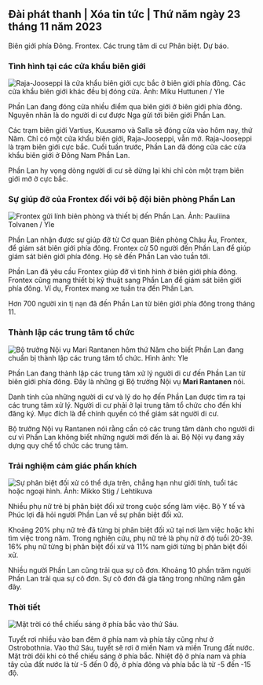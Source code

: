 ## Đài phát thanh \| Xóa tin tức \| Thứ năm ngày 23 tháng 11 năm 2023

Biên giới phía Đông. Frontex. Các trung tâm di cư Phân biệt. Dự báo.

### Tình hình tại các cửa khẩu biên giới

![Raja-Jooseppi là cửa khẩu biên giới cực bắc ở biên giới phía đông. Các cửa khẩu biên giới khác đều bị đóng cửa. Ảnh: Miku Huttunen / Yle](https://images.cdn.yle.fi/image/upload/c_crop,h_3216,w_5712,x_0,y_421/ar_1.7777777777777777,c_fill,g_faces,h_675,w_1200/dpr_1.0/q_auto:eco/f_auto/fl_lossy/v1700751077/39-1205645655f665a86285)

Phần Lan đang đóng cửa nhiều điểm qua biên giới ở biên giới phía đông. Nguyên nhân là do người di cư được Nga gửi tới biên giới Phần Lan.

Các trạm biên giới Vartius, Kuusamo và Salla sẽ đóng cửa vào hôm nay, thứ Năm. Chỉ có một cửa khẩu biên giới, Raja-Jooseppi, vẫn mở. Raja-Jooseppi là trạm biên giới cực bắc. Cuối tuần trước, Phần Lan đã đóng cửa các cửa khẩu biên giới ở Đông Nam Phần Lan.

Phần Lan hy vọng dòng người di cư sẽ dừng lại khi chỉ còn một trạm biên giới mở ở cực bắc.

### Sự giúp đỡ của Frontex đối với bộ đội biên phòng Phần Lan

![Frontex gửi lính biên phòng và thiết bị đến Phần Lan. Ảnh: Pauliina Tolvanen / Yle](https://images.cdn.yle.fi/image/upload/c_crop,h_1080,w_1919,x_0,y_0/ar_1.7777777777777777,c_fill,g_faces,h_675,w_1200/dpr_1.0/q_auto:eco/f_auto/fl_lossy/v1663055873/39-100697563203716d9ecd)

Phần Lan nhận được sự giúp đỡ từ Cơ quan Biên phòng Châu Âu, Frontex, để giám sát biên giới phía đông. Frontex cử 50 người đến Phần Lan để giúp giám sát biên giới phía đông. Họ sẽ đến Phần Lan vào tuần tới.

Phần Lan đã yêu cầu Frontex giúp đỡ vì tình hình ở biên giới phía đông. Frontex cũng mang thiết bị kỹ thuật sang Phần Lan để giám sát biên giới phía đông. Ví dụ, Frontex mang xe tuần tra đến Phần Lan.

Hơn 700 người xin tị nạn đã đến Phần Lan từ biên giới phía đông trong tháng 11.

### Thành lập các trung tâm tổ chức

![Bộ trưởng Nội vụ Mari Rantanen hôm thứ Năm cho biết Phần Lan đang chuẩn bị thành lập các trung tâm tổ chức. Hình ảnh: Yle](https://images.cdn.yle.fi/image/upload/c_crop,h_1080,w_1919,x_0,y_0/ar_1.7777777777777777,c_fill,g_faces,h_675,w_1200/dpr_1.0/q_auto:eco/f_auto/fl_lossy/v1700721586/39-1205201655eed1e81849)

Phần Lan đang thành lập các trung tâm xử lý người di cư đến Phần Lan từ biên giới phía đông. Đây là những gì Bộ trưởng Nội vụ **Mari Rantanen** nói.

Danh tính của những người di cư và lý do họ đến Phần Lan được tìm ra tại các trung tâm xử lý. Người di cư phải ở lại trung tâm tổ chức cho đến khi đăng ký. Mục đích là để chính quyền có thể giám sát người di cư.

Bộ trưởng Nội vụ Rantanen nói rằng cần có các trung tâm dành cho người di cư vì Phần Lan không biết những người mới đến là ai. Bộ Nội vụ đang xây dựng quy chế tổ chức các trung tâm.

### Trải nghiệm cảm giác phấn khích

![Sự phân biệt đối xử có thể dựa trên, chẳng hạn như giới tính, tuổi tác hoặc ngoại hình. Ảnh: Mikko Stig / Lehtikuva](https://images.cdn.yle.fi/image/upload/c_crop,h_2394,w_4256,x_0,y_110/ar_1.7777777777777777,c_fill,g_faces,h_675,w_1200/dpr_1.0/q_auto:eco/f_auto/fl_lossy/v1700718446/39-1205193655ee719688c7)

Nhiều phụ nữ trẻ bị phân biệt đối xử trong cuộc sống làm việc. Bộ Y tế và Phúc lợi đã hỏi người Phần Lan về sự phân biệt đối xử.

Khoảng 20% phụ nữ trẻ đã từng bị phân biệt đối xử tại nơi làm việc hoặc khi tìm việc trong năm. Trong nghiên cứu, phụ nữ trẻ là phụ nữ ở độ tuổi 20-39. 16% phụ nữ từng bị phân biệt đối xử và 11% nam giới từng bị phân biệt đối xử.

Nhiều người Phần Lan cũng trải qua sự cô đơn. Khoảng 10 phần trăm người Phần Lan trải qua sự cô đơn. Sự cô đơn đã gia tăng trong những năm gần đây.

### Thời tiết

![Mặt trời có thể chiếu sáng ở phía bắc vào thứ Sáu.](https://images.cdn.yle.fi/image/upload/c_crop,h_1080,w_1919,x_0,y_0/ar_1.7777777777777777,c_fill,g_faces,h_675,w_1200/dpr_1.0/q_auto:eco/f_auto/fl_lossy/v1700752778/39-1205671655f6d69ed984)

Tuyết rơi nhiều vào ban đêm ở phía nam và phía tây cũng như ở Ostrobothnia. Vào thứ Sáu, tuyết sẽ rơi ở miền Nam và miền Trung đất nước. Mặt trời đôi khi có thể chiếu sáng ở phía bắc. Nhiệt độ ở phía nam và phía tây của đất nước là từ -5 đến 0 độ, ở phía đông và phía bắc là từ -5 đến -15 độ.